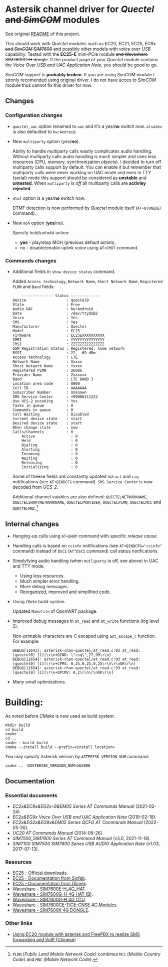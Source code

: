 # Astersik channel driver for *Quectel* ~~and *SimCOM*~~ modules

See original [README](//github.com/IchthysMaranatha/asterisk-chan-quectel/blob/master/README.md) of this project.

This should work with *Quectel* modules such as EC20, EC21, EC25, EG9x ~~and *SimCOM* SIM7600~~ and possibly other models with *voice over USB* capability.
Tested with the **EC25-E** mini-PCIe module ~~and Waveshare SIM7600G-H dongle~~.
If the product page of your *Quectel* module contains the *Voice Over USB and UAC Application Note*, you should be good to go.

*SimCOM* support is **probably broken**. If you are using *SimCOM* module I stronly recomended using [original](//github.com/IchthysMaranatha/asterisk-chan-quectel) driver.
I do not have acces to *SimCOM* module thus cannot fix this driver for now.

## Changes

### Configuration changes

* `quectel_uac` option renamed to `uac` and it's a yes/**no** switch now. `alsadev` is also defaulted to `hw:Android`.
* New `multiparty` option (yes/**no**).

    Ability to handle multiparty calls wastly complicates audio handling.
    Without multiparty calls audio handling is much simpler and uses less resources (CPU, memory, synchronization objects).
    I decided to turn off multiparty calls support by default.
    You can enable it but remember that multiparty calls were never working on UAC mode and even in TTY (serial) mode this support should be considered as **unstable** and **untested**.
    When `mutliparty` is *off* all multiparty calls are **activley rejected**.

* `dtmf` option is a yes/**no** switch now.

    DTMF detection is now performed by *Quectel* module itself (`AT+QTONEDET` command).

* New `moh` option (**yes**/no).

    Specify hold/unhold action:

    * **yes** - play/stop MOH (previous default action),
    * no - disable/enable uplink voice using `AT+CMUT` command.

### Commands changes

* Additional fields in `show device status` command.

    Added `Access technology`, `Network Name`, `Short Network Name`, `Registered PLMN` and `Band` fields:

    ```
        -------------- Status -------------
    Device                  : quectel0
    State                   : Free
    Audio UAC               : hw:Android
    Data                    : /dev/ttyUSB2
    Voice                   : Yes
    SMS                     : Yes
    Manufacturer            : Quectel
    Model                   : EC25
    Firmware                : EC25EXXXXXXXXXX
    IMEI                    : YYYYYYYYYYYYYYY
    IMSI                    : ZZZZZZZZZZZZZZZ
    GSM Registration Status : Registered, home network
    RSSI                    : 22, -69 dBm
    Access technology       : LTE
    Network Name            : Xxxxx
    Short Network Name      : Yxxxx
    Registered PLMN         : 26006
    Provider Name           : Zxxxxxx
    Band                    : LTE BAND 3
    Location area code      : 0000
    Cell ID                 : AAAAAAA
    Subscriber Number       : Unknown
    SMS Service Center      : +99000111222
    Use UCS-2 encoding      : Yes
    Tasks in queue          : 0
    Commands in queue       : 0
    Call Waiting            : Disabled
    Current device state    : start
    Desired device state    : start
    When change state       : now
    Calls/Channels          : 0
        Active                : 0
        Held                  : 0
        Dialing               : 0
        Alerting              : 0
        Incoming              : 0
        Waiting               : 0
        Releasing             : 0
        Initializing          : 0
    ```

    Some of theese fields are constantly updated via `act` and `csq` notifications (see `AT+QINDCFG` command).
    `SMS Service Center` is now decoded from *UCS-2*.

    Additional channel vaiables are also defined: `QUECTELNETWORKNAME`, `QUECTELSHORTNETWORKNAME`, `QUECTELPROVIDER`, `QUECTELPLMN`, `QUECTELMCC` and `QUECTELMNC`.[^1]

    [^1]: `PLMN` (*Public Land Mobile Network Code*) combines `MCC` (*Mobile Country Code*) and `MNC` (*Mobile Network Code*).

## Internal changes

* Hanging-up calls using `AT+QHUP` command with specific *release cause*.
* Handling calls is based on `ccinfo` notifications (see `AT+QINDCFG="ccinfo"` command) instead of `DSCI` (`AT^DSCI` command) call status notifications.
* Simplyfying audio handling (when `mutliparty` is off, see above) in UAC and TTY mode.

    - Using less resources.
    - Much simpler error handling.
    - More debug messages.
    - Reorganized, improved and simplified code.

* Using `CMake` build system. 

    Updated `Makefile` of *OpenWRT* package.

* Improved debug messages in `at_read` and `at_write` functions (log level 5).

    Non-printable characters are C escaped using `ast_escape_c` function. For example:

    ```
    DEBUG[11643]: asterisk-chan-quectel/at_read.c:93 at_read: [quectel0] [1][\r\n+QIND: \"csq\",27,99\r\n]
    DEBUG[11654]: asterisk-chan-quectel/at_read.c:93 at_read: [quectel0] [1][\r\n+CPMS: 0,25,0,25,0,25\r\n\r\nOK\r\n]
    DEBUG[11654]: asterisk-chan-quectel/at_read.c:93 at_read: [quectel0] [1][\r\n+QPCMV: 0,2\r\n\r\nOK\r\n]    
    ```

* Many small optimizations.

# Building:

As noted before *CMake* is now used as build system:


```
mkdir build
cd build
cmake ..
cd ..
cmake --build build
cmake --install build --prefix=<install location>
```

You may specify Asterisk version by `ASTERISK_VERSION_NUM` command:

```
cmake .. -DASTERISK_VERSION_NUM=162000
```

## Documentation

### Essential documents

* *EC2x&EC9x&EG2x-G&EM05 Series AT Commands Manual* (2021-02-24).
* *EC2x&EG9x Voice Over USB and UAC Application Note* (2019-02-18).
* *EC2x&EG2x&EG9x&EM05 Series QCFG AT Commands Manual* (2022-05-30).
* *UC20 AT Commands Manual* (2014-09-26).
* *SIM7500_SIM7600 Series AT Command Manual* (v3.0, 2021-11-18).
* *SIM7100 SIM7500 SIM7600 Series USB AUDIO Application Note* (v1.03, 2017-07-13).

### Resources

* [EC25 - Official downloads](//www.quectel.com/ProductDownload/EC25.html).
* [EC25 - Documentation from Sixfab](//sixfab.com/product/quectel-ec25-mini-pcie-4g-lte-module/).
* [EC25 - Documentation from Olimex](//github.com/OLIMEX/USB-gLINK/tree/master/DOCUMENTS).
* [Waveshare - SIM7600E-H_4G_HAT](//www.waveshare.com/wiki/SIM7600E-H_4G_HAT).
* [Waveshare - SIM7600G-H 4G HAT (B)](//www.waveshare.com/wiki/SIM7600G-H_4G_HAT_(B)).
* [Waveshare - SIM7600G-H 4G DTU](//www.waveshare.com/wiki/SIM7600G-H_4G_DTU).
* [Waveshare - SIM7600CE-T/CE-CNSE 4G Modules](//www.waveshare.com/wiki/SIM7600CE-T_4G_HAT).
* [Waveshare - SIM7600X 4G DONGLE](//www.waveshare.com/wiki/SIM7600CE-JT1S_4G_Dongle).

### Other links

* [Using EC20 module with asterisk and FreePBX to realize SMS forwarding and VoIP (Chinese)](//sparktour.me/2022/10/08/quectel-ec20-asterisk-freepbx-gsm-gateway/)
